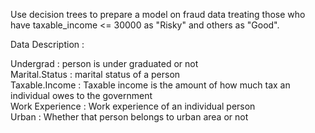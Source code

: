 Use decision trees to prepare a model on fraud data treating those who have taxable_income <= 30000 as "Risky" and others as "Good". <br>

Data Description :<br>

Undergrad : person is under graduated or not<br>
Marital.Status : marital status of a person<br>
Taxable.Income : Taxable income is the amount of how much tax an individual owes to the government <br>
Work Experience : Work experience of an individual person<br>
Urban : Whether that person belongs to urban area or not<br>
